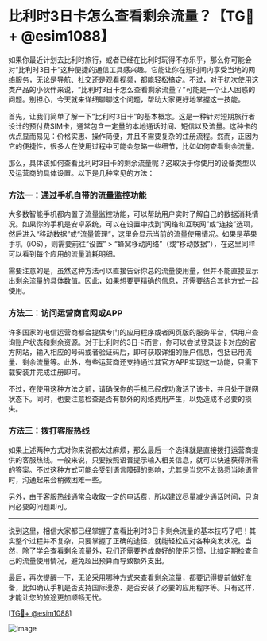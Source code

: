 # 比利时3日卡怎么查看剩余流量？【TG💪+ @esim1088】

如果你最近计划去比利时旅行，或者已经在比利时玩得不亦乐乎，那么你可能会对“比利时3日卡”这种便捷的通信工具感兴趣。它能让你在短时间内享受当地的网络服务，无论是导航、社交还是观看视频，都能轻松搞定。不过，对于初次使用这类产品的小伙伴来说，“比利时3日卡怎么查看剩余流量？”可能是一个让人困惑的问题。别担心，今天就来详细聊聊这个问题，帮助大家更好地掌握这一技能。

首先，让我们简单了解一下“比利时3日卡”的基本概念。这是一种针对短期旅行者设计的预付费SIM卡，通常包含一定量的本地通话时间、短信以及流量。这种卡的优点显而易见：价格实惠、操作简便，并且不需要复杂的注册流程。然而，正因为它的便捷性，很多人在使用过程中可能会忽略一些细节，比如如何查看剩余流量。

那么，具体该如何查看比利时3日卡的剩余流量呢？这取决于你使用的设备类型以及运营商的具体设置。以下是几种常见的方法：

### 方法一：通过手机自带的流量监控功能

大多数智能手机都内置了流量监控功能，可以帮助用户实时了解自己的数据消耗情况。如果你的手机是安卓系统，可以在设置中找到“网络和互联网”或“连接”选项，然后进入“移动数据”或“流量管理”，这里会显示当前的流量使用情况。如果是苹果手机（iOS），则需要前往“设置” > “蜂窝移动网络”（或“移动数据”），在这里同样可以看到每个应用的流量消耗明细。

需要注意的是，虽然这种方法可以直接告诉你总的流量使用量，但并不能直接显示出剩余流量的具体数值。因此，如果想要更精确的信息，还需要结合其他方式一起使用。

### 方法二：访问运营商官网或APP

许多国家的电信运营商都会提供专门的应用程序或者网页版的服务平台，供用户查询账户状态和剩余资源。对于比利时的3日卡而言，你可以尝试登录该卡对应的官方网站，输入相应的号码或者验证码后，即可获取详细的账户信息，包括已用流量、剩余流量等。此外，有些运营商还支持通过其官方APP实现这一功能，只需下载安装并完成注册即可。

不过，在使用这种方法之前，请确保你的手机已经成功激活了该卡，并且处于联网状态下。同时，也要注意检查是否有额外的网络费用产生，以免造成不必要的损失。

### 方法三：拨打客服热线

如果上述两种方式对你来说都太过麻烦，那么最后一个选择就是直接拨打运营商提供的客服热线。一般来说，只要按照语音提示输入相关信息，就可以快速获得所需的答案。不过这种方式可能会受到语言障碍的影响，尤其是当您不太熟悉当地语言时，沟通起来会稍微困难一些。

另外，由于客服热线通常会收取一定的电话费，所以建议尽量减少通话时间，只询问必要的问题即可。

---

说到这里，相信大家都已经掌握了查看比利时3日卡剩余流量的基本技巧了吧！其实整个过程并不复杂，只要掌握了正确的途径，就能轻松应对各种突发状况。当然，除了学会查看剩余流量外，我们还需要养成良好的使用习惯，比如定期检查自己的流量使用情况，避免超出预算而导致额外支出。

最后，再次提醒一下，无论采用哪种方式来查看剩余流量，都要记得提前做好准备，比如确认手机是否支持国际漫游、是否安装了必要的应用程序等。只有这样，才能让您的旅途更加顺畅无忧。

[[TG💪+ @esim1088](https://t.me/s/esim1088)]

![Image](https://i.postimg.cc/4NQfJmqS/Snipaste-2025-05-13-00-14-12.png)